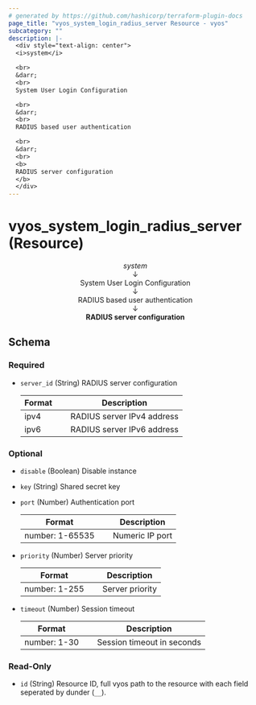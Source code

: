 ```yaml
---
# generated by https://github.com/hashicorp/terraform-plugin-docs
page_title: "vyos_system_login_radius_server Resource - vyos"
subcategory: ""
description: |-
  <div style="text-align: center">
  <i>system</i>

  <br>
  &darr;
  <br>
  System User Login Configuration

  <br>
  &darr;
  <br>
  RADIUS based user authentication

  <br>
  &darr;
  <br>
  <b>
  RADIUS server configuration
  </b>
  </div>
---
```


# vyos_system_login_radius_server (Resource)

<div style="text-align: center">
<i>system</i>

<br>
&darr;
<br>
System User Login Configuration

<br>
&darr;
<br>
RADIUS based user authentication

<br>
&darr;
<br>
<b>
RADIUS server configuration
</b>
</div>



<!-- schema generated by tfplugindocs -->
## Schema

### Required

- `server_id` (String) RADIUS server configuration

    |  Format &emsp; | Description  |
    |----------|---------------|
    |  ipv4  &emsp; |  RADIUS server IPv4 address  |
    |  ipv6  &emsp; |  RADIUS server IPv6 address  |

### Optional

- `disable` (Boolean) Disable instance
- `key` (String) Shared secret key
- `port` (Number) Authentication port

    |  Format &emsp; | Description  |
    |----------|---------------|
    |  number: 1-65535  &emsp; |  Numeric IP port  |
- `priority` (Number) Server priority

    |  Format &emsp; | Description  |
    |----------|---------------|
    |  number: 1-255  &emsp; |  Server priority  |
- `timeout` (Number) Session timeout

    |  Format &emsp; | Description  |
    |----------|---------------|
    |  number: 1-30  &emsp; |  Session timeout in seconds  |

### Read-Only

- `id` (String) Resource ID, full vyos path to the resource with each field seperated by dunder (`__`).
